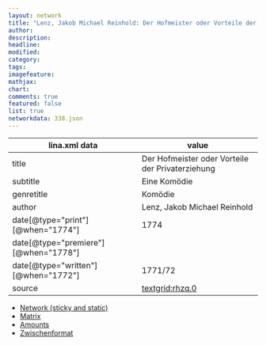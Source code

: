 ```yaml
---
layout: network
title: "Lenz, Jakob Michael Reinhold: Der Hofmeister oder Vorteile der Privaterziehung (1778)"
author:
description:
headline:
modified:
category:
tags:
imagefeature: 
mathjax: 
chart: 
comments: true
featured: false
list: true
networkdata: 338.json
---
```

lina.xml data  | value
------------- | -------------
title|Der Hofmeister oder Vorteile der Privaterziehung
subtitle|Eine Komödie
genretitle|Komödie
author|Lenz, Jakob Michael Reinhold
date[@type="print"][@when="1774"]|1774
date[@type="premiere"][@when="1778"]|
date[@type="written"][@when="1772"]|1771/72
source|[textgrid:rhzq.0](https://textgridlab.org/1.0/tgcrud-public/rest/textgrid:rhzq.0/data)



* [Network (sticky and static)](/linas/network338)
* [Matrix](/linas/matrix338)
* [Amounts](/linas/amount338)
* [Zwischenformat](/linas/lina338 )
